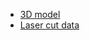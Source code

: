 - [3D model](https://a360.co/2vQjNeu)
- [Laser cut data](https://github.com/hisashin/NinjaPCR/tree/master/cad/2d)